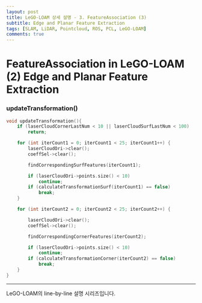```yaml
---
layout: post
title: LeGO-LOAM 상세 설명 - 3. FeatureAssociation (3)
subtitle: Edge and Planar Feature Extraction
tags: [SLAM, LiDAR, Pointcloud, ROS, PCL, LeGO-LOAM]
comments: true
---
```


# FeatureAssociation in LeGO-LOAM (2) Edge and Planar Feature Extraction

### updateTransformation()

```cpp
void updateTransformation(){
    if (laserCloudCornerLastNum < 10 || laserCloudSurfLastNum < 100)
        return;

    for (int iterCount1 = 0; iterCount1 < 25; iterCount1++) {
        laserCloudOri->clear();
        coeffSel->clear();

        findCorrespondingSurfFeatures(iterCount1);

        if (laserCloudOri->points.size() < 10)
            continue;
        if (calculateTransformationSurf(iterCount1) == false)
            break;
    }

    for (int iterCount2 = 0; iterCount2 < 25; iterCount2++) {

        laserCloudOri->clear();
        coeffSel->clear();

        findCorrespondingCornerFeatures(iterCount2);

        if (laserCloudOri->points.size() < 10)
            continue;
        if (calculateTransformationCorner(iterCount2) == false)
            break;
    }
}
```

 
---

LeGO-LOAM의 line-by-line 설명 시리즈입니다.
